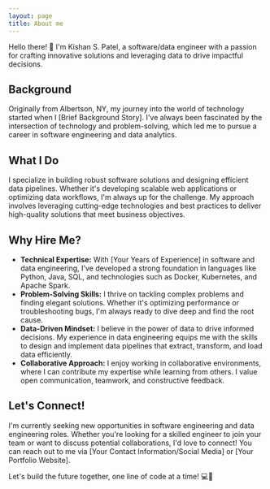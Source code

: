 ```yaml
---
layout: page
title: About me
---
```


Hello there! 👋 I'm Kishan S. Patel, a software/data engineer with a passion for crafting innovative solutions and leveraging data to drive impactful decisions. 

## Background

Originally from Albertson, NY, my journey into the world of technology started when I [Brief Background Story]. I've always been fascinated by the intersection of technology and problem-solving, which led me to pursue a career in software engineering and data analytics.

## What I Do

I specialize in building robust software solutions and designing efficient data pipelines. Whether it's developing scalable web applications or optimizing data workflows, I'm always up for the challenge. My approach involves leveraging cutting-edge technologies and best practices to deliver high-quality solutions that meet business objectives.

## Why Hire Me?

- **Technical Expertise:** With [Your Years of Experience] in software and data engineering, I've developed a strong foundation in languages like Python, Java, SQL, and technologies such as Docker, Kubernetes, and Apache Spark.
- **Problem-Solving Skills:** I thrive on tackling complex problems and finding elegant solutions. Whether it's optimizing performance or troubleshooting bugs, I'm always ready to dive deep and find the root cause.
- **Data-Driven Mindset:** I believe in the power of data to drive informed decisions. My experience in data engineering equips me with the skills to design and implement data pipelines that extract, transform, and load data efficiently.
- **Collaborative Approach:** I enjoy working in collaborative environments, where I can contribute my expertise while learning from others. I value open communication, teamwork, and constructive feedback.

## Let's Connect!

I'm currently seeking new opportunities in software engineering and data engineering roles. Whether you're looking for a skilled engineer to join your team or want to discuss potential collaborations, I'd love to connect! You can reach out to me via [Your Contact Information/Social Media] or [Your Portfolio Website].

Let's build the future together, one line of code at a time! 💻🚀

